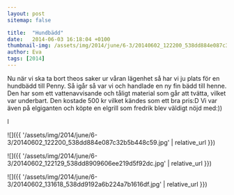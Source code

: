 ```yaml
---
layout: post
sitemap: false

title:  "Hundbädd"
date:   2014-06-03 16:18:04 +0100
thumbnail-img: /assets/img/2014/june/6-3/20140602_122200_538dd884e087c32b5b448c59.jpg
author: Eva
tags: [2014]
---
```


Nu när vi ska ta bort theos saker ur våran lägenhet så har vi ju plats för en hundbädd till Penny. Så igår så var vi och handlade en ny fin bädd till henne. Den har som ett vattenavvisande och tåligt material som går att tvätta, vilket var underbart. Den kostade 500 kr vilket kändes som ett bra pris:D Vi var även på elgiganten och köpte en elgrill som fredrik blev väldigt nöjd med:))

 l

![]({{ '/assets/img/2014/june/6-3/20140602_122200_538dd884e087c32b5b448c59.jpg'  | relative_url }})

![]({{ '/assets/img/2014/june/6-3/20140602_122129_538dd8909606ee219d5f92dc.jpg'  | relative_url }})

![]({{ '/assets/img/2014/june/6-3/20140602_131618_538dd9192a6b224a7b1616df.jpg'  | relative_url }})

